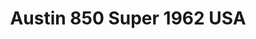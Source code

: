---
    title: Austin 850 Super 1962 USA
    slug: Austin-850-Super-1962-USA
    description:
    code: Austin-850-Super-1962-USA
    image: https://cmdiy-archive.s3.us-east-1.amazonaws.com/adverts/images/Austin+850+Super+1962+USA.jpeg
    download: https://cmdiy-archive.s3.us-east-1.amazonaws.com/adverts/documents/Austin+850+Super+1962+USA.pdf
---